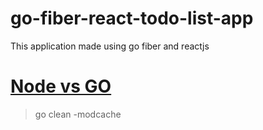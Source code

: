 # go-fiber-react-todo-list-app
This application made using go fiber and reactjs


# [Node vs GO](https://github.com/burakorkmez/react-go-tutorial/blob/master/COMPARISONS.md)

> go clean -modcache